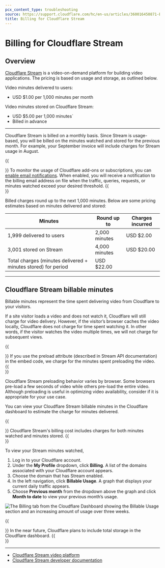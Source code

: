 ```yaml
---
pcx_content_type: troubleshooting
source: https://support.cloudflare.com/hc/en-us/articles/360016450871-Billing-for-Cloudflare-Stream
title: Billing for Cloudflare Stream
---
```


# Billing for Cloudflare Stream



## Overview

[Cloudflare Stream](https://support.cloudflare.com/hc/en-us/articles/360017801091) is a video-on-demand platform for building video applications. The pricing is based on usage and storage, as outlined below.

Video minutes delivered to users:

-   USD $1.00 per 1,000 minutes per month

Video minutes stored on Cloudflare Stream:

-   USD $5.00 per 1,000 minutes`
-   Billed in advance

___

Cloudflare Stream is billed on a monthly basis. Since Stream is usage-based, you will be billed on the minutes watched and stored for the previous month. For example, your September invoice will include charges for Stream usage in August.

{{<Aside type="note">}}
To monitor the usage of Cloudflare add-ons or subscriptions, you can
[enable email
notifications](https://support.cloudflare.com/hc/en-us/articles/115004555148/#11aoHZtimmL8WRIrA1jmD0).
When enabled, you will receive a notification to the billing email
address on file when the traffic, queries, requests, or minutes watched
exceed your desired threshold.
{{</Aside>}}

Billed charges round up to the next 1,000 minutes. Below are some pricing estimates based on minutes delivered and stored:

| **Minutes** | **Round up to** | **Charges incurred** |
| --- | --- | --- |
| 1,999 delivered to users | 2,000 minutes | USD $2.00 |
| 3,001 stored on Stream | 4,000 minutes | USD $20.00 |
| Total charges (minutes delivered + minutes stored) for period | USD $22.00 |

___

## Cloudflare Stream billable minutes

Billable minutes represent the time spent delivering video from Cloudflare to your visitors.

If a site visitor loads a video and does not watch it, Cloudflare will still charge for video delivery. However, if the visitor’s browser caches the video locally, Cloudflare does not charge for time spent watching it. In other words, if the visitor watches the video multiple times, we will not charge for subsequent views.

{{<Aside type="note">}}
If you use the preload attribute (described in Stream API documentation)
in the embed code, we charge for the minutes spent preloading the video.
{{</Aside>}}

Cloudflare Stream preloading behavior varies by browser. Some browsers pre-load a few seconds of video while others pre-load the entire video. Although preloading is useful in optimizing video availability, consider if it is appropriate for your use case.

You can view your Cloudflare Stream billable minutes in the Cloudflare dashboard to estimate the charge for minutes delivered.

{{<Aside type="note">}}
Cloudflare Stream\'s billing cost includes charges for both minutes
watched and minutes stored.
{{</Aside>}}

To view your Stream minutes watched, 

1.  Log in to your Cloudflare account.
2.  Under the **My Profile** dropdown, click **Billing**. A list of the domains associated with your Cloudflare account appears.
3.  Choose the domain that has Stream enabled.
4.  In the left navigation, click **Billable Usage**. A graph that displays your current daily traffic appears.
5.  Choose **Previous month** from the dropdown above the graph and click **Month to date** to view your previous month’s usage.

![The Billing tab from the Cloudflare Dashboard showing the Billable Usage section and an increasing amount of usage over three weeks.](/support/static/hc-import-stream_billing_subcriptions_previous_month.png)

{{<Aside type="note">}}
In the near future, Cloudflare plans to include total storage in the
Cloudflare dashboard.
{{</Aside>}}
___

-   [Cloudflare Stream video platform](https://support.cloudflare.com/hc/en-us/articles/360017801091)
-   [Cloudflare Stream developer documentation](https://developers.cloudflare.com/stream/getting-started/)
